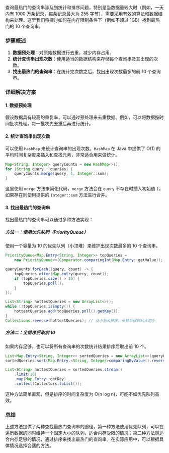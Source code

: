 查询最热门的查询串涉及到统计和排序问题，特别是当数据量较大时（例如，一天内有 1000 万条记录，每条记录最大为 255 字节），需要采用有效的算法和数据结构来处理。这里我们将探讨如何在内存限制条件下（例如不超过 1GB）找到最热门的 10 个查询串。

### 步骤概述

1. **数据预处理**：对原始数据进行去重，减少内存占用。
2. **统计查询串出现次数**：使用适当的数据结构来存储每个查询串及其出现的次数。
3. **找出最热门的查询串**：在统计完次数之后，找出出现次数最多的前 10 个查询串。

### 详细解决方案

#### 1. 数据预处理

假设数据具有较高的重复率，可以通过预处理来去重数据。例如，可以将数据按时间批次处理，每一批次先去重后再进行统计。

#### 2. 统计查询串出现次数

可以使用 `HashMap` 来统计查询串的出现次数。`HashMap` 在 Java 中提供了 O(1) 的平均时间复杂度来插入和查找元素，非常适合用来做统计。

```java
Map<String, Integer> queryCounts = new HashMap<>();
for (String query : queries) {
    queryCounts.merge(query, 1, Integer::sum);
}
```

这里使用 `merge` 方法来简化代码，`merge` 方法会在 `query` 不存在时插入初始值 `1`，如果存在则使用提供的 `Integer::sum` 方法进行合并。

#### 3. 找出最热门的查询串

找出最热门的查询串可以通过多种方法实现：

##### 方法一：使用优先队列（PriorityQueue）

使用一个容量为 10 的优先队列（小顶堆）来维护出现次数最多的 10 个查询串。

```java
PriorityQueue<Map.Entry<String, Integer>> topQueries =
    new PriorityQueue<>(Comparator.comparingInt(Map.Entry::getValue));

queryCounts.forEach((query, count) -> {
    topQueries.offer(Map.entry(query, count));
    if (topQueries.size() > 10) {
        topQueries.poll();
    }
});

List<String> hottestQueries = new ArrayList<>();
while (!topQueries.isEmpty()) {
    hottestQueries.add(topQueries.poll().getKey());
}
Collections.reverse(hottestQueries); // 从小到大排序，反转后得到从大到小
```

##### 方法二：全排序后取前 10

如果内存足够，也可以将所有查询串的次数统计结果排序后取出前 10 个。

```java
List<Map.Entry<String, Integer>> sortedQueries = new ArrayList<>(queryCounts.entrySet());
sortedQueries.sort(Map.Entry.<String, Integer>comparingByValue().reversed());

List<String> hottestQueries = sortedQueries.stream()
    .limit(10)
    .map(Map.Entry::getKey)
    .collect(Collectors.toList());
```

这种方法简单直观，但是排序的时间复杂度为 O(n log n)，可能不如优先队列高效。

### 总结

上述方法提供了两种查找最热门查询串的途径，第一种方法使用优先队列，可以在遍历数据的同时维持一个固定大小的队列，适合内存受限的情况；第二种方法则适合内存足够的情况，通过排序来找出最热门的查询串。在实际应用中，可以根据具体情况选择合适的方法。
